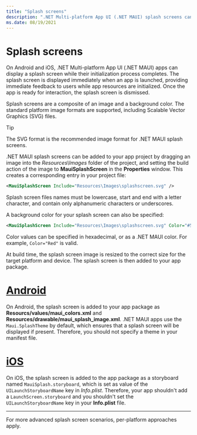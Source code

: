 ```yaml
---
title: "Splash screens"
description: ".NET Multi-platform App UI (.NET MAUI) splash screens can be displayed on Android and iOS when an app is launched, while the app's initialization process completes."
ms.date: 08/19/2021
---
```


# Splash screens

<!-- Todo: Move this content into the images doc, once it migrates over? -->

On Android and iOS, .NET Multi-platform App UI (.NET MAUI) apps can display a splash screen while their initialization process completes. The splash screen is displayed immediately when an app is launched, providing immediate feedback to users while app resources are initialized. Once the app is ready for interaction, the splash screen is dismissed.

Splash screens are a composite of an image and a background color. The standard platform image formats are supported, including Scalable Vector Graphics (SVG) files.

> [!TIP]
> The SVG format is the recommended image format for .NET MAUI splash screens.

.NET MAUI splash screens can be added to your app project by dragging an image into the _Resources\Images_ folder of the project, and setting the build action of the image to **MauiSplashScreen** in the **Properties** window. This creates a corresponding entry in your project file:

<!-- Todo: The template currently puts the splash screen in Resources, not Resources\Images -->

```xml
<MauiSplashScreen Include="Resources\Images\splashscreen.svg" />
```

Splash screen files names must be lowercase, start and end with a letter character, and contain only alphanumeric characters or underscores.

A background color for your splash screen can also be specified:

```xml
<MauiSplashScreen Include="Resources\Images\splashscreen.svg" Color="#512BD4" />
```

<!-- Valid color values are actually derived from the SKColor struct, rather than Microsoft.Maui.Graphics.Colors. This may change. -->
Color values can be specified in hexadecimal, or as a .NET MAUI color. For example, `Color="Red"` is valid.

At build time, the splash screen image is resized to the correct size for the target platform and device. The splash screen is then added to your app package.

<!-- markdownlint-disable MD025 -->

# [Android](#tab/android)

On Android, the splash screen is added to your app package as **Resourcs/values/maui_colors.xml** and **Resources/drawable/maui_splash_image.xml**. .NET MAUI apps use the `Maui.SplashTheme` by default, which ensures that a splash screen will be displayed if present. Therefore, you should not specify a theme in your manifest file.

# [iOS](#tab/ios)

On iOS, the splash screen is added to the app package as a storyboard named `MauiSplash.storyboard`, which is set as value of the `UILaunchStoryboardName` key in *Info.plist*. Therefore, your app shouldn't add a `LaunchScreen.storyboard` and you shouldn't set the `UILaunchStoryboardName` key in your **Info.plist** file.

---

For more advanced splash screen scenarios, per-platform approaches apply.
